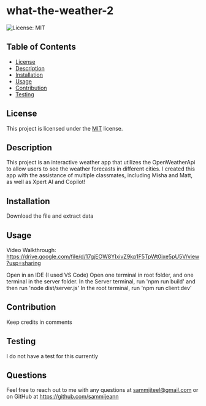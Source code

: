 # what-the-weather-2


![License: MIT](https://img.shields.io/badge/License-MIT-yellow.svg)

## Table of Contents
- [License](#license)
- [Description](#description)
- [Installation](#installation)
- [Usage](#usage)
- [Contribution](#contribution)
- [Testing](#testing)

## License
This project is licensed under the [MIT](https://opensource.org/licenses/MIT) license.

## Description
This project is an interactive weather app that utilizes the OpenWeatherApi to allow users to see the weather forecasts in different cities. I created this app with the assistance of multiple classmates, including Misha and Matt, as well as Xpert AI and Copilot!

## Installation
Download the file and extract data

## Usage
Video Walkthrough: https://drive.google.com/file/d/17gjEOW8YIxivZ9kp1F5TpWt0ixe5pU5V/view?usp=sharing

Open in an IDE (I used VS Code)
Open one terminal in root folder, and one terminal in the server folder.
In the Server terminal, run 'npm run build' and then run 'node dist/server.js'
In the root terminal, run 'npm run client:dev'

## Contribution
Keep credits in comments

## Testing
I do not have a test for this currently

## Questions
Feel free to reach out to me with any questions at sammijteel@gmail.com or on GitHub at https://github.com/sammijeann
